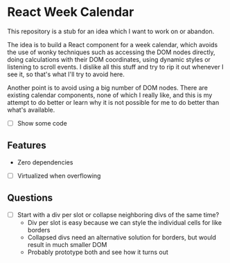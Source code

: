 # React Week Calendar

This repository is a stub for an idea which I want to work on or abandon.

The idea is to build a React component for a week calendar, which avoids the use of wonky techniques such as accessing the DOM nodes
directly, doing calculations with their DOM coordinates, using dynamic styles or listening to scroll events. I dislike all this stuff and try to rip it out whenever I see it, so that's what I'll try to avoid here.

Another point is to avoid using a big number of DOM nodes. There are existing calendar components, none of which I really like,
and this is my attempt to do better or learn why it is not possible for me to do better than what's available.

- [ ] Show some code

## Features

- Zero dependencies
- [ ] Virtualized when overflowing

## Questions

- [ ] Start with a div per slot or collapse neighboring divs of the same time?
  - Div per slot is easy because we can style the individual cells for like borders
  - Collapsed divs need an alternative solution for borders, but would result in much smaller DOM
  - Probably prototype both and see how it turns out

